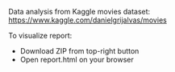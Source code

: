 Data analysis from Kaggle movies dataset: https://www.kaggle.com/danielgrijalvas/movies

To visualize report:

- Download ZIP from top-right button
- Open report.html on your browser

